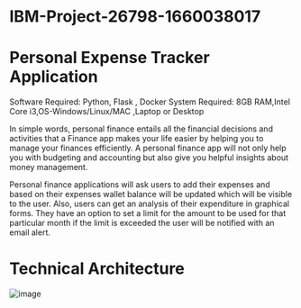 # IBM-Project-26798-1660038017
# Personal Expense Tracker Application

Software Required:
Python, Flask , Docker
System Required:
8GB RAM,Intel Core i3,OS-Windows/Linux/MAC ,Laptop or Desktop

In simple words, personal finance entails all the financial decisions and activities that a Finance app makes your life easier by helping you to manage your finances efficiently. A personal finance app will not only help you with budgeting and accounting but also give you helpful insights about money management.


Personal finance applications will ask users to add their expenses and based on their expenses wallet balance will be updated which will be visible to the user.  Also, users can get an analysis of their expenditure in graphical forms. They have an option to set a limit for the amount to be used for that particular month if the limit is exceeded the user will be notified with an email alert.



# Technical Architecture

![image](https://user-images.githubusercontent.com/38141595/193470943-fa3c1266-df50-4e3f-84f1-00351ca8430d.png)
